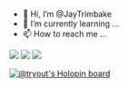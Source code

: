 - 👋 Hi, I’m @JayTrimbake
- 🌱 I’m currently learning ... 
- 📫 How to reach me ... 

<p align="left">
  <a href="https://github.com/JayTrimbake" target="_blank"><img src="https://img.shields.io/badge/Github-Jaytrimbake-green?style=for-the-badge&logo=github"></a>
  <a href="https://www.instagram.com/_.jay.___14" target="_blank"><img src="https://img.shields.io/badge/IG-%40_.jay.___14-blue?style=for-the-badge&logo=instagram"></a>
  <a href="https://www.youtube.com/channel/UCPcgqEH9d3Cx6l4RqYuF7LA" target="_blank"><img src="https://img.shields.io/badge/YT-JayTrimbake-red?style=for-the-badge&logo=youtube"></a>
  
</p>


[![@tryout's Holopin board](https://holopin.io/api/user/board?user=tryout)](https://holopin.io/@tryout)

